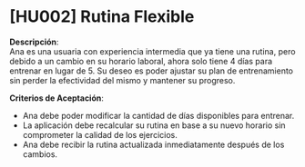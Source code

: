 # [HU002] Rutina Flexible

**Descripción**:  
Ana es una usuaria con experiencia intermedia que ya tiene una rutina, pero debido a un cambio en su horario laboral, ahora solo tiene 4 días para entrenar en lugar de 5. Su deseo es poder ajustar su plan de entrenamiento sin perder la efectividad del mismo y mantener su progreso.

**Criterios de Aceptación**:
- Ana debe poder modificar la cantidad de días disponibles para entrenar.
- La aplicación debe recalcular su rutina en base a su nuevo horario sin comprometer la calidad de los ejercicios.
- Ana debe recibir la rutina actualizada inmediatamente después de los cambios.
